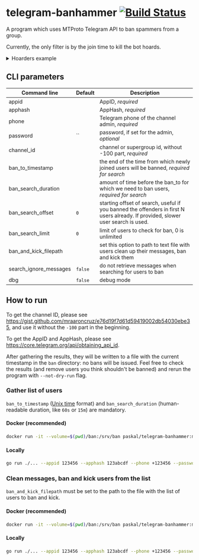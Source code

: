 # telegram-banhammer [![Build Status](https://github.com/paskal/telegram-banhammer/workflows/build/badge.svg)](https://github.com/paskal/telegram-banhammer/actions)

A program which uses MTProto Telegram API to ban spammers from a group.

Currently, the only filter is by the join time to kill the bot hoards.

<details><summary>Hoarders example</summary>

![](images/hoard.png)
</details>

## CLI parameters

| Command line           | Default | Description                                                                                                                      |
|------------------------|---------|----------------------------------------------------------------------------------------------------------------------------------|
| appid                  |         | AppID, _required_                                                                                                                |
| apphash                |         | AppHash, _required_                                                                                                              |
| phone                  |         | Telegram phone of the channel admin, _required_                                                                                  |
| password               | ``      | password, if set for the admin, _optional_                                                                                       |
| channel_id             |         | channel or supergroup id, without -100 part, _required_                                                                          |
| ban_to_timestamp       |         | the end of the time from which newly joined users will be banned, _required for search_                                          |
| ban_search_duration    |         | amount of time before the ban_to for which we need to ban users, _required for search_                                           |
| ban_search_offset      | `0`     | starting offset of search, useful if you banned the offenders in first N users already. If provided, slower user search is used. |
| ban_search_limit       | `0`     | limit of users to check for ban, 0 is unlimited                                                                                  |
| ban_and_kick_filepath  |         | set this option to path to text file with users clean up their messages, ban and kick them                                       |
| search_ignore_messages | `false` | do not retrieve messages when searching for users to ban                                                                         |
| dbg                    | `false` | debug mode                                                                                                                       |


## How to run

To get the channel ID, please see https://gist.github.com/mraaroncruz/e76d19f7d61d59419002db54030ebe35, and use it without the `-100` part in the beginning.

To get the AppID and AppHash, please see https://core.telegram.org/api/obtaining_api_id.

After gathering the results, they will be written to a file with the current timestamp in the `ban` directory: no bans will be issued. Feel free to check the results (and remove users you think shouldn't be banned) and rerun the program with `--not-dry-run` flag.

### Gather list of users

`ban_to_timestamp` ([Unix time](https://en.wikipedia.org/wiki/Unix_time) format) and `ban_search_duration` (human-readable duration, like `60s` or `15m`) are mandatory.

#### Docker (recommended)

```bash
docker run -it --volume=$(pwd)/ban:/srv/ban paskal/telegram-banhammer:master /srv/telegram-banhammer --appid 123456 --apphash 123abcdf --phone +123456 --password "pass_if_present" --channel_id 1234567 --ban_to 1666887600 --ban_search_duration 3m
```

#### Locally

```bash
go run ./... --appid 123456 --apphash 123abcdf --phone +123456 --password "pass_if_present" --channel_id 1234567 --ban_to 1666887600 --ban_search_duration 3m
```

### Clean messages, ban and kick users from the list

`ban_and_kick_filepath` must be set to the path to the file with the list of users to ban and kick.

#### Docker (recommended)

```bash
docker run -it --volume=$(pwd)/ban:/srv/ban paskal/telegram-banhammer:master /srv/telegram-banhammer --appid 123456 --apphash 123abcdf --phone +123456 --password "pass_if_present" --ban_and_kick_filepath ban/telegram-banhammer-2022-10-28T22-03-40.users.csv
```

#### Locally

```bash
go run ./... --appid 123456 --apphash 123abcdf --phone +123456 --password "pass_if_present" --channel_id 1234567 --ban_and_kick_filepath ban/telegram-banhammer-2022-10-28T22-03-40.users.csv
```
